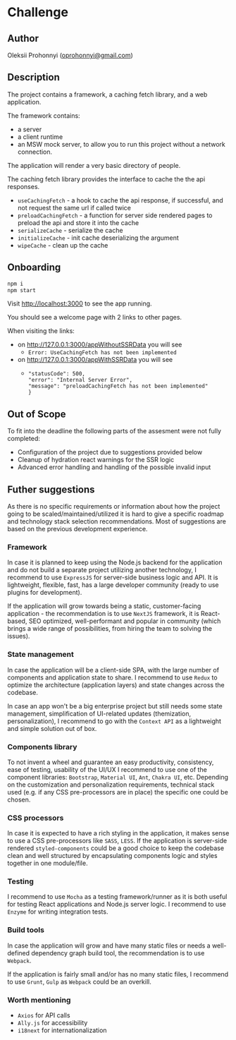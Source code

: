 # Challenge

## Author

Oleksii Prohonnyi (oprohonnyi@gmail.com)

## Description

The project contains a framework, a caching fetch library, and a web application.

The framework contains:

- a server
- a client runtime
- an MSW mock server, to allow you to run this project without a network connection.

The application will render a very basic directory of people.

The caching fetch library provides the interface to cache the the api responses.

- `useCachingFetch` - a hook to cache the api response, if successful, and not request the same url if called twice
- `preloadCachingFetch` - a function for server side rendered pages to preload the api and store it into the cache
- `serializeCache` - serialize the cache
- `initializeCache` - init cache deserializing the argument
- `wipeCache` - clean up the cache

## Onboarding

```bash
npm i
npm start
```

Visit [http://localhost:3000](http://localhost:3000) to see the app running.

You should see a welcome page with 2 links to other pages.

When visiting the links:

- on http://127.0.0.1:3000/appWithoutSSRData you will see
  - `Error: UseCachingFetch has not been implemented`
- on http://127.0.0.1:3000/appWithSSRData you will see
  - ```{
    "statusCode": 500,
    "error": "Internal Server Error",
    "message": "preloadCachingFetch has not been implemented"
    }
    ```

## Out of Scope

To fit into the deadline the following parts of the assesment were not fully completed:

- Configuration of the project due to suggestions provided below
- Cleanup of hydration react warnings for the SSR logic
- Advanced error handling and handling of the possible invalid input

## Futher suggestions

As there is no specific requirements or information about how the project going to be scaled/maintained/utilized it is hard to give a specific roadmap and technology stack selection recommendations. Most of suggestions are based on the previous development experience.

### Framework

In case it is planned to keep using the Node.js backend for the application and do not build a separate project utilizing another technology, I recommend to use `ExpressJS` for server-side business logic and API. It is lightweight, flexible, fast, has a large developer community (ready to use plugins for development).

If the application will grow towards being a static, customer-facing application - the recommendation is to use `NextJS` framework, it is React-based, SEO optimized, well-performant and popular in community (which brings a wide range of possibilities, from hiring the team to solving the issues).

### State management

In case the application will be a client-side SPA, with the large number of components and application state to share. I recommend to use `Redux` to optimize the architecture (application layers) and state changes across the codebase.

In case an app won't be a big enterprise project but still needs some state management, simplification of UI-related updates (themization, personalization), I recommend to go with the `Context API` as a lightweight and simple solution out of box.

### Components library

To not invent a wheel and guarantee an easy productivity, consistency, ease of testing, usability of the UI/UX I recommend to use one of the component libraries: `Bootstrap`, `Material UI`, `Ant`, `Chakra UI`, etc. Depending on the customization and personalization requirements, technical stack used (e.g. if any CSS pre-processors are in place) the specific one could be chosen.

### CSS processors

In case it is expected to have a rich styling in the application, it makes sense to use a CSS pre-processors like `SASS`, `LESS`. If the application is server-side rendered `styled-components` could be a good choice to keep the codebase clean and well structured by encapsulating components logic and styles together in one module/file.

### Testing

I recommend to use `Mocha` as a testing framework/runner as it is both useful for testing React applications and Node.js server logic.
I recommend to use `Enzyme` for writing integration tests.

### Build tools

In case the application will grow and have many static files or needs a well-defined dependency graph build tool, the recommendation is to use `Webpack`.

If the application is fairly small and/or has no many static files, I recommend to use `Grunt`, `Gulp` as `Webpack` could be an overkill.

### Worth mentioning

- `Axios` for API calls
- `Ally.js` for accessibility
- `i18next` for internationalization
